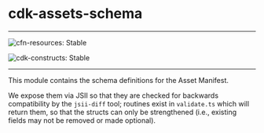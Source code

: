 # cdk-assets-schema
<!--BEGIN STABILITY BANNER-->

---

![cfn-resources: Stable](https://img.shields.io/badge/cfn--resources-stable-success.svg?style=for-the-badge)

![cdk-constructs: Stable](https://img.shields.io/badge/cdk--constructs-stable-success.svg?style=for-the-badge)

---
<!--END STABILITY BANNER-->

This module contains the schema definitions for the Asset Manifest.

We expose them via JSII so that they are checked for backwards compatibility
by the `jsii-diff` tool; routines exist in `validate.ts` which will return
them, so that the structs can only be strengthened (i.e., existing fields
may not be removed or made optional).
